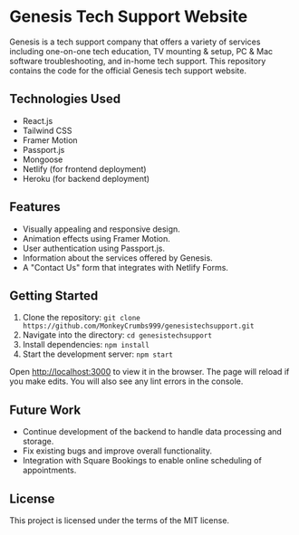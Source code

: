 # Genesis Tech Support Website

Genesis is a tech support company that offers a variety of services including one-on-one tech education, TV mounting & setup, PC & Mac software troubleshooting, and in-home tech support. This repository contains the code for the official Genesis tech support website.

## Technologies Used

- React.js
- Tailwind CSS
- Framer Motion
- Passport.js
- Mongoose
- Netlify (for frontend deployment)
- Heroku (for backend deployment)

## Features

- Visually appealing and responsive design.
- Animation effects using Framer Motion.
- User authentication using Passport.js.
- Information about the services offered by Genesis.
- A "Contact Us" form that integrates with Netlify Forms.

## Getting Started

1. Clone the repository: `git clone https://github.com/MonkeyCrumbs999/genesistechsupport.git`
2. Navigate into the directory: `cd genesistechsupport`
3. Install dependencies: `npm install`
4. Start the development server: `npm start`

Open [http://localhost:3000](http://localhost:3000) to view it in the browser. The page will reload if you make edits. You will also see any lint errors in the console.

## Future Work

- Continue development of the backend to handle data processing and storage.
- Fix existing bugs and improve overall functionality.
- Integration with Square Bookings to enable online scheduling of appointments.

## License

This project is licensed under the terms of the MIT license.
